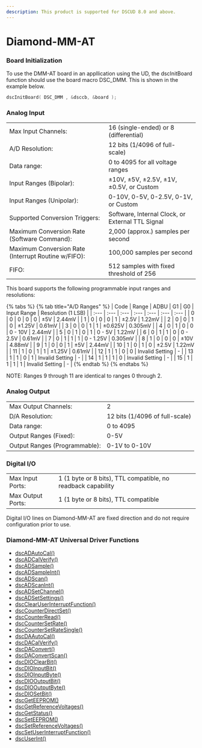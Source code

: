 ```yaml
---
description: This product is supported for DSCUD 8.0 and above.
---
```


# Diamond-MM-AT

### Board Initialization

To use the DMM-AT board in an appllication using the UD, the dscInitBoard function should use the board macro DSC\_DMM. This is shown in the example below.

```c
dscInitBoard( DSC_DMM , &dsccb, &board );
```

### Analog Input

|  |  |
| :--- | :--- |
| Max Input Channels: | 16 \(single-ended\) or 8 \(differential\) |
| A/D Resolution: | 12 bits \(1/4096 of full-scale\) |
| Data range: | 0 to 4095 for all voltage ranges |
| Input Ranges \(Bipolar\): | ±10V, ±5V, ±2.5V, ±1V, ±0.5V, or Custom |
| Input Ranges \(Unipolar\): | 0-10V, 0-5V, 0-2.5V, 0-1V, or Custom |
| Supported Conversion Triggers: | Software, Internal Clock, or External TTL Signal |
| Maximum Conversion Rate \(Software Command\): | 2,000 \(approx.\) samples per second |
| Maximum Conversion Rate \(Interrupt Routine w/FIFO\): | 100,000 samples per second |
| FIFO: | 512 samples with fixed threshold of 256 |

This board supports the following programmable input ranges and resolutions:

{% tabs %}
{% tab title="A/D Ranges" %}
| Code | Range | ADBU | G1 | G0 | Input Range | Resolution \(1 LSB\) |
| :--- | :--- | :--- | :--- | :--- | :--- | :--- |
| 0 | 0 | 0 | 0 | 0 | ±5V | 2.44mV |
| 1 | 0 | 0 | 0 | 1 | ±2.5V | 1.22mV |
| 2 | 0 | 0 | 1 | 0 | ±1.25V | 0.61mV |
| 3 | 0 | 0 | 1 | 1 | ±0.625V | 0.305mV |
| 4 | 0 | 1 | 0 | 0 | 0 - 10V | 2.44mV |
| 5 | 0 | 1 | 0 | 1 | 0 - 5V | 1.22mV |
| 6 | 0 | 1 | 1 | 0 | 0 - 2.5V | 0.61mV |
| 7 | 0 | 1 | 1 | 1 | 0 - 1.25V | 0.305mV |
| 8 | 1 | 0 | 0 | 0 | ±10V | 4.88mV |
| 9 | 1 | 0 | 0 | 1 | ±5V | 2.44mV |
| 10 | 1 | 0 | 1 | 0 | ±2.5V | 1.22mV |
| 11 | 1 | 0 | 1 | 1 | ±1.25V | 0.61mV |
| 12 | 1 | 1 | 0 | 0 | Invalid Setting | - |
| 13 | 1 | 1 | 0 | 1 | Invalid Setting | - |
| 14 | 1 | 1 | 1 | 0 | Invalid Setting | - |
| 15 | 1 | 1 | 1 | 1 | Invalid Setting | - |
{% endtab %}
{% endtabs %}

NOTE: Ranges 9 through 11 are identical to ranges 0 through 2.

### Analog Output

|  |  |
| :--- | :--- |
| Max Output Channels: | 2 |
| D/A Resolution: | 12 bits \(1/4096 of full-scale\) |
| Data range: | 0 to 4095 |
| Output Ranges \(Fixed\): | 0-5V |
| Output Ranges \(Programmable\): | 0-1V to 0-10V |

### Digital I/O

|  |  |
| :--- | :--- |
| Max Input Ports: | 1 \(1 byte or 8 bits\), TTL compatible, no readback capability |
| Max Output Ports: | 1 \(1 byte or 8 bits\), TTL compatible |

Digital I/O lines on Diamond-MM-AT are fixed direction and do not require configuration prior to use.

### Diamond-MM-AT Universal Driver Functions

* [dscADAutoCal\(\) ](../14.-universal-driver-apis/dscadautocal.md)
* [dscADCalVerify\(\) ](../14.-universal-driver-apis/dscadcalverify.md)
* [dscADSample\(\) ](../14.-universal-driver-apis/dscadsample.md)
* [dscADSampleInt\(\) ](../14.-universal-driver-apis/dscadsampleint.md)
* [dscADScan\(\) ](../14.-universal-driver-apis/dscadscan.md)
* [dscADScanInt\(\) ](../14.-universal-driver-apis/dscadscanint.md)
* [dscADSetChannel\(\) ](../14.-universal-driver-apis/dscadsetchannel.md)
* [dscADSetSettings\(\) ](../14.-universal-driver-apis/dscadsetsettings.md)
* [dscClearUserInterruptFunction\(\) ](../14.-universal-driver-apis/dscclearuserinterruptfunction.md)
* [dscCounterDirectSet\(\) ](../14.-universal-driver-apis/dsccounterdirectset.md)
* [dscCounterRead\(\) ](../14.-universal-driver-apis/dsccounterread.md)
* [dscCounterSetRate\(\) ](../14.-universal-driver-apis/dsccountersetrate.md)
* [dscCounterSetRateSingle\(\) ](../14.-universal-driver-apis/dsccountersetratesingle.md)
* [dscDAAutoCal\(\) ](../14.-universal-driver-apis/dscdaautocal.md)
* [dscDACalVerify\(\) ](../14.-universal-driver-apis/dscdacalverify.md)
* [dscDAConvert\(\)](../14.-universal-driver-apis/dscdaconvert.md) 
* [dscDAConvertScan\(\)](../14.-universal-driver-apis/dscdaconvertscan.md) 
* [dscDIOClearBit\(\) ](../14.-universal-driver-apis/dscdioclearbit.md)
* [dscDIOInputBit\(\)](../14.-universal-driver-apis/dscdioinputbit.md) 
* [dscDIOInputByte\(\)](../14.-universal-driver-apis/dscdioinputbyte.md) 
* [dscDIOOutputBit\(\) ](../14.-universal-driver-apis/dscdiooutputbit.md)
* [dscDIOOutputByte\(\) ](../14.-universal-driver-apis/dscdiooutputbyte.md)
* [dscDIOSetBit\(\) ](../14.-universal-driver-apis/dscdiosetbit.md)
* [dscGetEEPROM\(\) ](../14.-universal-driver-apis/dscgeteeprom.md)
* [dscGetReferenceVoltages\(\) ](../14.-universal-driver-apis/dscgetreferencevoltages.md)
* [dscGetStatus\(\) ](../14.-universal-driver-apis/dscgetstatus.md)
* [dscSetEEPROM\(\) ](../14.-universal-driver-apis/dscseteeprom.md)
* [dscSetReferenceVoltages\(\) ](../14.-universal-driver-apis/dscsetreferencevoltages.md)
* [dscSetUserInterruptFunction\(\) ](../14.-universal-driver-apis/dscsetuserinterruptfunction.md)
* [dscUserInt\(\)](../14.-universal-driver-apis/dscuserint.md)

